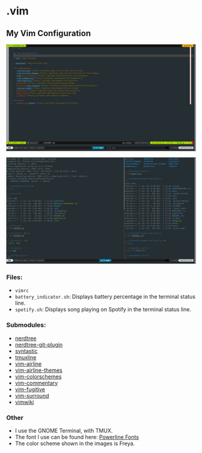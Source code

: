 # .vim

## My Vim Configuration

![vim](img/vim.png)

![terminal](img/terminal.png)

### Files:
- `vimrc`
- `battery_indicator.sh`: Displays battery percentage in the terminal status line.
- `spotify.sh`: Displays song playing on Spotify in the terminal status line.

### Submodules:
- [nerdtree](https://github.com/scrooloose/nerdtree)
- [nerdtree-git-plugin](https://github.com/Xuyuanp/nerdtree-git-plugin)
- [syntastic](https://github.com/vim-syntastic/syntastic)
- [tmuxline](https://github.com/edkolev/tmuxline.vim)
- [vim-airline](https://github.com/vim-airline/vim-airline)
- [vim-airline-themes](https://github.com/vim-airline/vim-airline-themes)
- [vim-colorschemes](https://github.com/flazz/vim-colorschemes)
- [vim-commentary](https://github.com/tpope/vim-commentary)
- [vim-fugitive](https://github.com/tpope/vim-fugitive)
- [vim-surround](https://github.com/tpope/vim-surround)
- [vimwiki](https://github.com/vimwiki/vimwiki)

### Other
- I use the GNOME Terminal, with TMUX.
- The font I use can be found here: [Powerline Fonts](https://github.com/powerline/fonts)
- The color scheme shown in the images is Freya.


